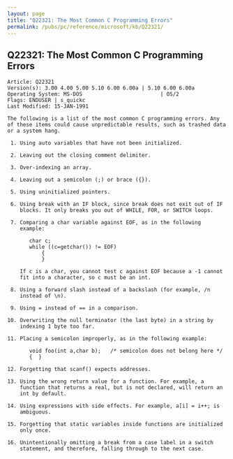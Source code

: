 ```yaml
---
layout: page
title: "Q22321: The Most Common C Programming Errors"
permalink: /pubs/pc/reference/microsoft/kb/Q22321/
---
```


## Q22321: The Most Common C Programming Errors

	Article: Q22321
	Version(s): 3.00 4.00 5.00 5.10 6.00 6.00a | 5.10 6.00 6.00a
	Operating System: MS-DOS                         | OS/2
	Flags: ENDUSER | s_quickc
	Last Modified: 15-JAN-1991
	
	The following is a list of the most common C programming errors. Any
	of these items could cause unpredictable results, such as trashed data
	or a system hang.
	
	 1. Using auto variables that have not been initialized.
	
	 2. Leaving out the closing comment delimiter.
	
	 3. Over-indexing an array.
	
	 4. Leaving out a semicolon (;) or brace ({}).
	
	 5. Using uninitialized pointers.
	
	 6. Using break with an IF block, since break does not exit out of IF
	    blocks. It only breaks you out of WHILE, FOR, or SWITCH loops.
	
	 7. Comparing a char variable against EOF, as in the following
	    example:
	
	       char c;
	       while ((c=getchar()) != EOF)
	           {
	           }
	
	    If c is a char, you cannot test c against EOF because a -1 cannot
	    fit into a character, so c must be an int.
	
	 8. Using a forward slash instead of a backslash (for example, /n
	    instead of \n).
	
	 9. Using = instead of == in a comparison.
	
	10. Overwriting the null terminator (the last byte) in a string by
	    indexing 1 byte too far.
	
	11. Placing a semicolon improperly, as in the following example:
	
	       void foo(int a,char b);   /* semicolon does not belong here */
	       {  }
	
	12. Forgetting that scanf() expects addresses.
	
	13. Using the wrong return value for a function. For example, a
	    function that returns a real, but is not declared, will return an
	    int by default.
	
	14. Using expressions with side effects. For example, a[i] = i++; is
	    ambiguous.
	
	15. Forgetting that static variables inside functions are initialized
	    only once.
	
	16. Unintentionally omitting a break from a case label in a switch
	    statement, and therefore, falling through to the next case.
